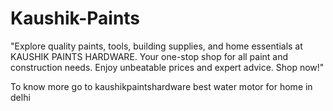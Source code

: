 # Kaushik-Paints
"Explore quality paints, tools, building supplies, and home essentials at KAUSHIK PAINTS HARDWARE. Your one-stop shop for all paint and construction needs. Enjoy unbeatable prices and expert advice. Shop now!"

To know more go to kaushikpaintshardware
best water motor for home in delhi
